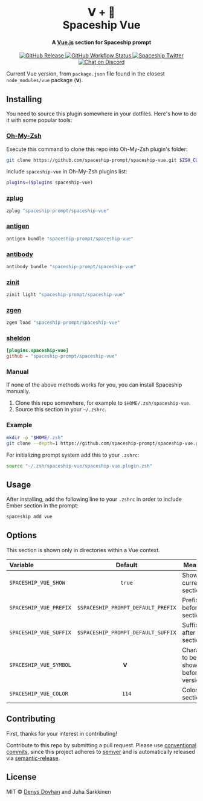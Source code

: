 <h1 align="center">
  𝗩 + 🚀
  <br>Spaceship Vue<br>
</h1>

<h4 align="center">
  A <a href="https://vuejs.org" target="_blank">Vue.js</a> section for Spaceship prompt
</h4>

<p align="center">
  <a href="https://github.com/spaceship-prompt/spaceship-section/releases">
    <img src="https://img.shields.io/github/v/release/spaceship-prompt/spaceship-section.svg?style=flat-square"
      alt="GitHub Release" />
  </a>

  <a href="https://github.com/spaceship-prompt/spaceship-section/actions">
    <img src="https://img.shields.io/github/actions/workflow/status/spaceship-prompt/spaceship-gradle/ci.yaml?style=flat-square"
      alt="GitHub Workflow Status" />
  </a>

  <a href="https://twitter.com/SpaceshipPrompt">
    <img src="https://img.shields.io/badge/twitter-%40SpaceshipPrompt-00ACEE.svg?style=flat-square"
      alt="Spaceship Twitter" />
  </a>

  <a href="https://discord.gg/NTQWz8Dyt9">
    <img
      src="https://img.shields.io/discord/859409950999707668?label=discord&logoColor=white&style=flat-square"
      alt="Chat on Discord"
    />
  </a>
</p>

Current Vue version, from `package.json` file found in the closest `node_modules/vue` package (`𝗩`).

## Installing

You need to source this plugin somewhere in your dotfiles. Here's how to do it with some popular tools:

### [Oh-My-Zsh]

Execute this command to clone this repo into Oh-My-Zsh plugin's folder:

```zsh
git clone https://github.com/spaceship-prompt/spaceship-vue.git $ZSH_CUSTOM/plugins/spaceship-vue
```

Include `spaceship-vue` in Oh-My-Zsh plugins list:

```zsh
plugins=($plugins spaceship-vue)
```

### [zplug]

```zsh
zplug "spaceship-prompt/spaceship-vue"
```

### [antigen]

```zsh
antigen bundle "spaceship-prompt/spaceship-vue"
```

### [antibody]

```zsh
antibody bundle "spaceship-prompt/spaceship-vue"
```

### [zinit]

```zsh
zinit light "spaceship-prompt/spaceship-vue"
```

### [zgen]

```zsh
zgen load "spaceship-prompt/spaceship-vue"
```

### [sheldon]

```toml
[plugins.spaceship-vue]
github = "spaceship-prompt/spaceship-vue"
```

### Manual

If none of the above methods works for you, you can install Spaceship manually.

1. Clone this repo somewhere, for example to `$HOME/.zsh/spaceship-vue`.
2. Source this section in your `~/.zshrc`.

### Example

```zsh
mkdir -p "$HOME/.zsh"
git clone --depth=1 https://github.com/spaceship-prompt/spaceship-vue.git "$HOME/.zsh/spaceship-vue"
```

For initializing prompt system add this to your `.zshrc`:

```zsh title=".zshrc"
source "~/.zsh/spaceship-vue/spaceship-vue.plugin.zsh"
```

## Usage

After installing, add the following line to your `.zshrc` in order to include Ember section in the prompt:

```zsh
spaceship add vue
```

## Options

This section is shown only in directories within a Vue context.

| Variable                   |              Default               | Meaning                              |
| :------------------------- | :--------------------------------: | ------------------------------------ |
| `SPACESHIP_VUE_SHOW`       |               `true`               | Show current section                 |
| `SPACESHIP_VUE_PREFIX`     | `$SPACESHIP_PROMPT_DEFAULT_PREFIX` | Prefix before section                |
| `SPACESHIP_VUE_SUFFIX`     | `$SPACESHIP_PROMPT_DEFAULT_SUFFIX` | Suffix after section                 |
| `SPACESHIP_VUE_SYMBOL`     |               `𝗩 `                 | Character to be shown before version |
| `SPACESHIP_VUE_COLOR`      |               `114`                | Color of section                     |

## Contributing

First, thanks for your interest in contributing!

Contribute to this repo by submitting a pull request. Please use [conventional commits](https://www.conventionalcommits.org/), since this project adheres to [semver](https://semver.org/) and is automatically released via [semantic-release](https://github.com/semantic-release/semantic-release).

## License

MIT © [Denys Dovhan](http://densydovhan.com) and Juha Sarkkinen

<!-- References -->

[Oh-My-Zsh]: https://ohmyz.sh/
[zplug]: https://github.com/zplug/zplug
[antigen]: https://antigen.sharats.me/
[antibody]: https://getantibody.github.io/
[zinit]: https://github.com/zdharma/zinit
[zgen]: https://github.com/tarjoilija/zgen
[sheldon]: https://sheldon.cli.rs/
